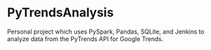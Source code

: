 # PyTrendsAnalysis
Personal project which uses PySpark, Pandas, SQLite, and Jenkins to analyze data from the PyTrends API for Google Trends.
